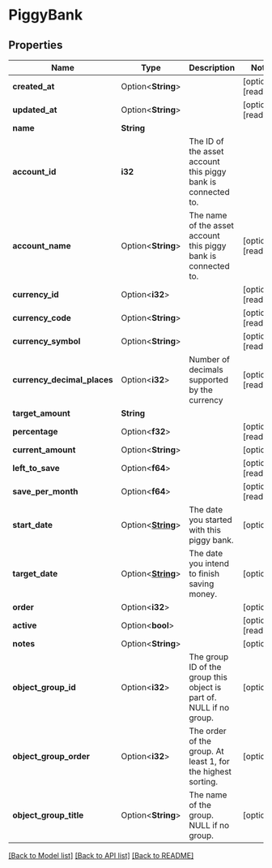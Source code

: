 # PiggyBank

## Properties

Name | Type | Description | Notes
------------ | ------------- | ------------- | -------------
**created_at** | Option<**String**> |  | [optional][readonly]
**updated_at** | Option<**String**> |  | [optional][readonly]
**name** | **String** |  | 
**account_id** | **i32** | The ID of the asset account this piggy bank is connected to. | 
**account_name** | Option<**String**> | The name of the asset account this piggy bank is connected to. | [optional][readonly]
**currency_id** | Option<**i32**> |  | [optional][readonly]
**currency_code** | Option<**String**> |  | [optional][readonly]
**currency_symbol** | Option<**String**> |  | [optional][readonly]
**currency_decimal_places** | Option<**i32**> | Number of decimals supported by the currency | [optional][readonly]
**target_amount** | **String** |  | 
**percentage** | Option<**f32**> |  | [optional][readonly]
**current_amount** | Option<**String**> |  | [optional]
**left_to_save** | Option<**f64**> |  | [optional][readonly]
**save_per_month** | Option<**f64**> |  | [optional][readonly]
**start_date** | Option<[**String**](string.md)> | The date you started with this piggy bank. | [optional]
**target_date** | Option<[**String**](string.md)> | The date you intend to finish saving money. | [optional]
**order** | Option<**i32**> |  | [optional]
**active** | Option<**bool**> |  | [optional][readonly]
**notes** | Option<**String**> |  | [optional]
**object_group_id** | Option<**i32**> | The group ID of the group this object is part of. NULL if no group. | [optional]
**object_group_order** | Option<**i32**> | The order of the group. At least 1, for the highest sorting. | [optional]
**object_group_title** | Option<**String**> | The name of the group. NULL if no group. | [optional]

[[Back to Model list]](../README.md#documentation-for-models) [[Back to API list]](../README.md#documentation-for-api-endpoints) [[Back to README]](../README.md)


